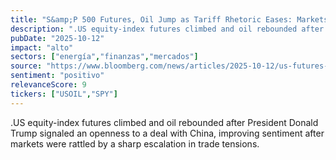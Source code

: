 ```yaml
---
title: "S&amp;P 500 Futures, Oil Jump as Tariff Rhetoric Eases: Markets Wrap"
description: ".US equity-index futures climbed and oil rebounded after President Donald Trump signaled an openness to a deal with China, improving sentiment after markets were rattled by a sharp escalation in trade tensions."
pubDate: "2025-10-12"
impact: "alto"
sectors: ["energía","finanzas","mercados"]
source: "https://www.bloomberg.com/news/articles/2025-10-12/us-futures-jump-as-traders-gauge-china-trade-spat-markets-wrap"
sentiment: "positivo"
relevanceScore: 9
tickers: ["USOIL","SPY"]
---
```


.US equity-index futures climbed and oil rebounded after President Donald Trump signaled an openness to a deal with China, improving sentiment after markets were rattled by a sharp escalation in trade tensions.
